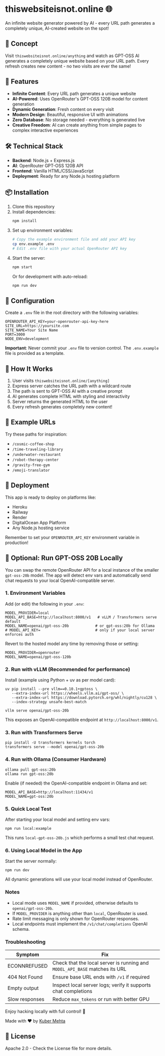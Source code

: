 # thiswebsiteisnot.online 🌐

An infinite website generator powered by AI - every URL path generates a completely unique, AI-created website on the spot!

## 🎯 Concept

Visit `thiswebsiteisnot.online/anything` and watch as GPT-OSS AI generates a completely unique website based on your URL path. Every refresh creates new content - no two visits are ever the same!

## 🚀 Features

- **Infinite Content**: Every URL path generates a unique website
- **AI-Powered**: Uses OpenRouter's GPT-OSS 120B model for content generation
- **Dynamic Generation**: Fresh content on every visit
- **Modern Design**: Beautiful, responsive UI with animations
- **Zero Database**: No storage needed - everything is generated live
- **Creative Freedom**: AI can create anything from simple pages to complex interactive experiences

## 🛠️ Technical Stack

- **Backend**: Node.js + Express.js
- **AI**: OpenRouter GPT-OSS 120B API
- **Frontend**: Vanilla HTML/CSS/JavaScript
- **Deployment**: Ready for any Node.js hosting platform

## 📦 Installation

1. Clone this repository
2. Install dependencies:
   ```bash
   npm install
   ```
3. Set up environment variables:
   ```bash
   # Copy the example environment file and add your API key
   cp env.example .env
   # Edit .env file with your actual OpenRouter API key
   ```
4. Start the server:
   ```bash
   npm start
   ```
   Or for development with auto-reload:
   ```bash
   npm run dev
   ```

## 🔧 Configuration

Create a `.env` file in the root directory with the following variables:

```env
OPENROUTER_API_KEY=your-openrouter-api-key-here
SITE_URL=https://yoursite.com
SITE_NAME=Your Site Name
PORT=3000
NODE_ENV=development
```

**Important**: Never commit your `.env` file to version control. The `.env.example` file is provided as a template.

## 🌟 How It Works

1. User visits `thiswebsiteisnot.online/[anything]`
2. Express server catches the URL path with a wildcard route
3. The path is sent to GPT-OSS AI with a creative prompt
4. AI generates complete HTML with styling and interactivity
5. Server returns the generated HTML to the user
6. Every refresh generates completely new content!

## 🎨 Example URLs

Try these paths for inspiration:
- `/cosmic-coffee-shop`
- `/time-traveling-library`
- `/underwater-restaurant`
- `/robot-therapy-center`
- `/gravity-free-gym`
- `/emoji-translator`

## 🚀 Deployment

This app is ready to deploy on platforms like:
- Heroku
- Railway
- Render
- DigitalOcean App Platform
- Any Node.js hosting service

Remember to set your `OPENROUTER_API_KEY` environment variable in production!

## 🧪 Optional: Run GPT-OSS 20B Locally

You can swap the remote OpenRouter API for a local instance of the smaller `gpt-oss-20b` model. The app will detect env vars and automatically send chat requests to your local OpenAI-compatible server.

### 1. Environment Variables

Add (or edit) the following in your `.env`:

```
MODEL_PROVIDER=local
MODEL_API_BASE=http://localhost:8000/v1   # vLLM / Transformers serve default
MODEL_NAME=openai/gpt-oss-20b            # or gpt-oss:20b for Ollama
# MODEL_API_KEY=                         # only if your local server enforces auth
```

Revert to the hosted model any time by removing those or setting:

```
MODEL_PROVIDER=openrouter
MODEL_NAME=openai/gpt-oss-120b
```

### 2. Run with vLLM (Recommended for performance)

Install (example using Python + uv as per model card):

```
uv pip install --pre vllm==0.10.1+gptoss \
   --extra-index-url https://wheels.vllm.ai/gpt-oss/ \
   --extra-index-url https://download.pytorch.org/whl/nightly/cu128 \
   --index-strategy unsafe-best-match

vllm serve openai/gpt-oss-20b
```

This exposes an OpenAI-compatible endpoint at `http://localhost:8000/v1`.

### 3. Run with Transformers Serve

```
pip install -U transformers kernels torch
transformers serve --model openai/gpt-oss-20b
```

### 4. Run with Ollama (Consumer Hardware)

```
ollama pull gpt-oss:20b
ollama run gpt-oss:20b
```

Enable (if needed) the OpenAI-compatible endpoint in Ollama and set:
```
MODEL_API_BASE=http://localhost:11434/v1
MODEL_NAME=gpt-oss:20b
```

### 5. Quick Local Test

After starting your local model and setting env vars:

```
npm run local:example
```

This runs `local-gpt-oss-20b.js` which performs a small test chat request.

### 6. Using Local Model in the App

Start the server normally:
```
npm run dev
```
All dynamic generations will use your local model instead of OpenRouter.

### Notes
- Local mode uses `MODEL_NAME` if provided, otherwise defaults to `openai/gpt-oss-20b`.
- If `MODEL_PROVIDER` is anything other than `local`, OpenRouter is used.
- Rate limit messaging is only shown for OpenRouter responses.
- Local endpoints must implement the `/v1/chat/completions` OpenAI schema.

### Troubleshooting
| Symptom | Fix |
| ------- | --- |
| ECONNREFUSED | Check that the local server is running and `MODEL_API_BASE` matches its URL |
| 404 Not Found | Ensure base URL ends with `/v1` if required |
| Empty output | Inspect local server logs; verify it supports chat completions |
| Slow responses | Reduce `max_tokens` or run with better GPU |

Enjoy hacking locally with full control! 🚀

Made with ❤️ by [Kuber Mehta](https://kuber.studio)

## 📄 License

Apache 2.0 - Check the License file for more details.



